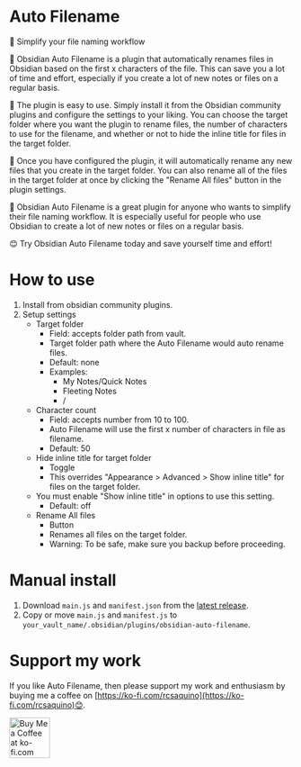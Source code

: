 # Auto Filename

📁 Simplify your file naming workflow

🙌 Obsidian Auto Filename is a plugin that automatically renames files in Obsidian based on the first x characters of the file. This can save you a lot of time and effort, especially if you create a lot of new notes or files on a regular basis.

🔧 The plugin is easy to use. Simply install it from the Obsidian community plugins and configure the settings to your liking. You can choose the target folder where you want the plugin to rename files, the number of characters to use for the filename, and whether or not to hide the inline title for files in the target folder.

🚀 Once you have configured the plugin, it will automatically rename any new files that you create in the target folder. You can also rename all of the files in the target folder at once by clicking the "Rename All files" button in the plugin settings.

📝 Obsidian Auto Filename is a great plugin for anyone who wants to simplify their file naming workflow. It is especially useful for people who use Obsidian to create a lot of new notes or files on a regular basis.

😊 Try Obsidian Auto Filename today and save yourself time and effort!

# How to use

1. Install from obsidian community plugins.
2. Setup settings
    - Target folder
        - Field: accepts folder path from vault.
        - Target folder path where the Auto Filename would auto rename files.
        - Default: none
        - Examples:
            - My Notes/Quick Notes
            - Fleeting Notes
            - /
    - Character count
        - Field: accepts number from 10 to 100.
        - Auto Filename will use the first x number of characters in file as filename.
        - Default: 50
    - Hide inline title for target folder
        - Toggle
        - This overrides "Appearance > Advanced > Show inline title" for files on the target folder.
    - You must enable "Show inline title" in options to use this setting.
        - Default: off
    - Rename All files
        - Button
        - Renames all files on the target folder.
        - Warning: To be safe, make sure you backup before proceeding.

# Manual install
1. Download `main.js` and `manifest.json` from the [latest release](https://github.com/rcsaquino/obsidian-auto-filename/releases/).
2. Copy or move `main.js` and `manifest.js` to `your_vault_name/.obsidian/plugins/obsidian-auto-filename`.

# Support my work

If you like Auto Filename, then please support my work and enthusiasm by buying me a coffee on [https://ko-fi.com/rcsaquino](https://ko-fi.com/rcsaquino)😊.

<a href='https://ko-fi.com/rcsaquino' target='_blank'><img height='72' style='border:0px;height:72px;' src='https://storage.ko-fi.com/cdn/kofi2.png?v=3' border='0' alt='Buy Me a Coffee at ko-fi.com' /></a>
